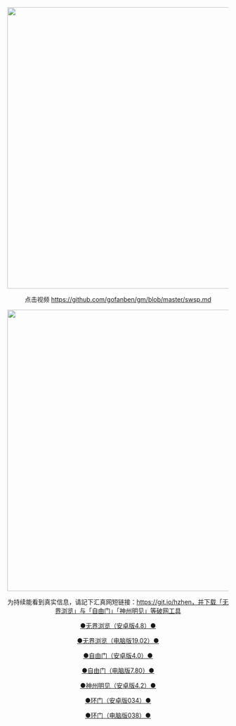 <div align="center"><a href="https://git.io/hzhen"><IMG SRC="https://github.com/ofn1/Victoria/blob/master/hzhen2.jpg" width=640></a>

点击视频 https://github.com/gofanben/gm/blob/master/swsp.md

<div align="center"><a href="https://git.io/hzhen"><IMG SRC="https://github.com/ofn1/Victoria/blob/master/fngrchn3.jpg" width=640></a>

为持续能看到真实信息，请記下汇真网短链接：https://git.io/hzhen，并下载「无界浏览」与「自由门」「神州明见」等破网工具

[●无界浏览（安卓版4.8）●](https://cdn.jsdelivr.net/gh/ofn1/zhenzhen@1.1/um.apk)

[●无界浏览（电脑版19.02）●](https://cdn.jsdelivr.net/gh/ofn1/zhenzhen@1.1/u1902.zip)

[●自由门（安卓版4.0）●](https://cdn.jsdelivr.net/gh/ofn1/zhenzhen@1.1/fgma40.apk)

[●自由门（电脑版7.80）●](https://cdn.jsdelivr.net/gh/ofn1/zhenzhen@1.1/fg780p.zip)

[●神州明见（安卓版4.2）●](https://cdn.jsdelivr.net/gh/ofn1/zhenzhen@1.1/SzzdOgate.apk)

[●环门（安卓版034）●](https://cdn.jsdelivr.net/gh/ofn1/zhenzhen@1.1/oGatea.apk)

[●环门（电脑版038）●](https://cdn.jsdelivr.net/gh/ofn1/zhenzhen@1.1/oGate.zip)
